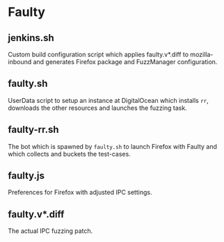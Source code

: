 Faulty
======


jenkins.sh
---
Custom build configuration script which applies faulty.v*.diff to mozilla-inbound and generates Firefox package and FuzzManager configuration.

faulty.sh
---
UserData script to setup an instance at DigitalOcean which installs `rr`, downloads the other resources and launches the fuzzing task.

faulty-rr.sh
---
The bot which is spawned by `faulty.sh` to launch Firefox with Faulty and which collects and buckets the test-cases.

faulty.js
---
Preferences for Firefox with adjusted IPC settings.

faulty.v*.diff
---
The actual IPC fuzzing patch.
